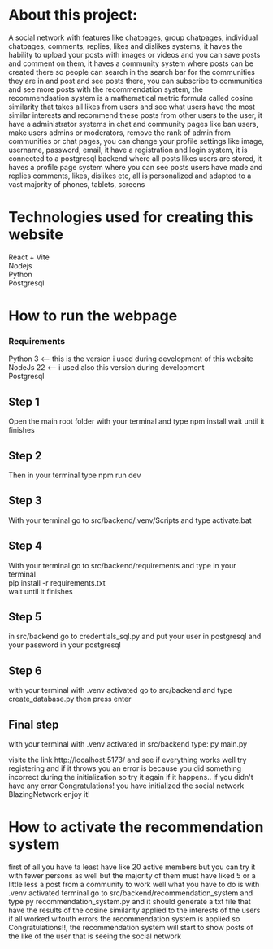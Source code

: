 <h1>About this project:</h1>

A social network with features like chatpages, group chatpages, individual chatpages, comments, replies, likes and dislikes systems, it haves the hability to upload your posts with images or videos and you can save posts and comment on them, it haves a community system where posts can be created there so people can search in the search bar for the communities they are in and post and see posts there, you can subscribe to communities and see more posts with the recommendation system, the recommendaation system is a mathematical metric formula called cosine similarity that takes all likes from users and see what users have the most similar interests and recommend these posts from other users to the user, it have a administrator systems in chat and community pages like ban users, make users admins or moderators, remove the rank of admin from communities or chat pages, you can change your profile settings like image, username, password, email, it have a registration and login system, it is connected to a postgresql backend where all posts likes users are stored, it haves a profile page system where you can see posts users have made and replies comments, likes, dislikes etc, all is personalized and adapted to a vast majority of phones, tablets, screens

<h1>Technologies used for creating this website</h1>
React + Vite
<br>
Nodejs
<br>
Python
<br>
Postgresql

<h1>How to run the webpage</h1>

<h3>Requirements</h3>
Python 3 <-- this is the version i used during development of this website
  <br>
NodeJs 22 <-- i used also this version during development
  <br>
Postgresql

<h2>Step 1</h2>
Open the main root folder with your terminal and type npm install wait until it finishes

<h2>Step 2</h2>
Then in your terminal type npm run dev

<h2>Step 3</h2>
With your terminal go to src/backend/.venv/Scripts and type activate.bat

<h2>Step 4</h2>
With your terminal go to src/backend/requirements and type in your terminal <br>
pip install -r requirements.txt
<br>
wait until it finishes

<h2>Step 5</h2>
in src/backend go to credentials_sql.py and put your user in postgresql and your password in your postgresql

<h2>Step 6</h2>
with your terminal with .venv activated go to src/backend and type create_database.py then press enter

<h2>Final step</h2>
with your terminal with .venv activated in src/backend type: py main.py

visite the link http://localhost:5173/ and see if everything works well try registering and if it throws you an error is because you did something incorrect during the initialization
so try it again if it happens.. if you didn't have any error Congratulations! you have initialized the social network BlazingNetwork enjoy it!


<h1>How to activate the recommendation system</h1>
first of all you have ta least have like 20 active members but you can try it with fewer persons as well but the majority of them must have liked 5 or a little less a post from a community to work well what you have to do is with .venv activated terminal go to src/backend/recommendation_system and type py recommendation_system.py and it should generate a txt file that have the results of the cosine similarity applied to the interests of the users if all worked witouth errors the recommendation system is applied so Congratulations!!, the recommendation system will start to show posts of the like of the user that is seeing the social network
